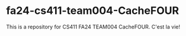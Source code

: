 # fa24-cs411-team004-CacheFOUR
This is a repository for CS411 FA24 TEAM004 CacheFOUR. C'est la vie!
